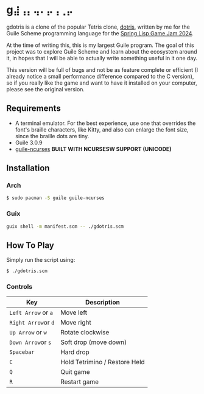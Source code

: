 # g`⣼⢠⡄⢤⠄⡤⢠⢀⡤`

gdotris is a clone of the popular Tetris clone,
[dotris](https://github.com/trevarj/dotris), written by me for the Guile Scheme
programming language for the [Spring Lisp Game Jam
2024](https://itch.io/jam/spring-lisp-game-jam-2024).

At the time of writing this, this is my largest Guile program. The goal of this
project was to explore Guile Scheme and learn about the ecosystem around
it, in hopes that I will be able to actually write something useful in it one
day.

This version will be full of bugs and not be as feature complete or efficient (I
already notice a small performance difference compared to the C version), so if
you really like the game and want to have it installed on your computer, please
see the original version.

## Requirements
- A terminal emulator. For the best experience, use one that overrides the
  font's braille characters, like Kitty, and also can enlarge the font size,
  since the braille dots are tiny.
- Guile 3.0.9
- [guile-ncurses](https://www.gnu.org/software/guile-ncurses/) **BUILT WITH NCURSESW SUPPORT (UNICODE)**

## Installation

### Arch
```sh
$ sudo pacman -S guile guile-ncurses
```

### Guix
```sh
guix shell -m manifest.scm -- ./gdotris.scm
```

## How To Play

Simply run the script using:
```sh
$ ./gdotris.scm
```

### Controls

Key                  | Description
---                  | ---
`Left Arrow` or `a`  | Move left
`Right Arrow`or `d`  | Move right
`Up Arrow` or `w`    | Rotate clockwise
`Down Arrow`or `s`   | Soft drop (move down)
`Spacebar`           | Hard drop
`C`                  | Hold Tetrimino / Restore Held
`Q`                  | Quit game
`R`                  | Restart game
